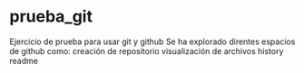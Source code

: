 # prueba_git
Ejercicio de prueba para usar git y github
Se ha explorado direntes espacios de github como:
creación de repositorio
visualización de archivos
history
readme
